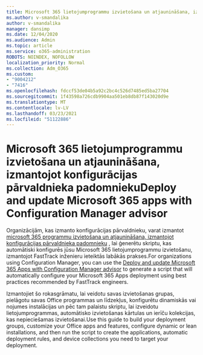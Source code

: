 ```yaml
---
title: Microsoft 365 lietojumprogrammu izvietošana un atjaunināšana, izmantojot konfigurācijas pārvaldnieka padomnieku
ms.author: v-smandalika
author: v-smandalika
manager: dansimp
ms.date: 12/04/2020
ms.audience: Admin
ms.topic: article
ms.service: o365-administration
ROBOTS: NOINDEX, NOFOLLOW
localization_priority: Normal
ms.collection: Adm_O365
ms.custom:
- "9004212"
- "7416"
ms.openlocfilehash: fdccf53de04b5a92c2bc4c526d7485ed5ba27704
ms.sourcegitcommit: 1f43598a726cdb9904aa501eb8db87f143020d9e
ms.translationtype: MT
ms.contentlocale: lv-LV
ms.lasthandoff: 03/23/2021
ms.locfileid: "51122886"
---
```

# <a name="deploy-and-update-microsoft-365-apps-with-configuration-manager-advisor"></a><span data-ttu-id="ed807-102">Microsoft 365 lietojumprogrammu izvietošana un atjaunināšana, izmantojot konfigurācijas pārvaldnieka padomnieku</span><span class="sxs-lookup"><span data-stu-id="ed807-102">Deploy and update Microsoft 365 apps with Configuration Manager advisor</span></span>

<span data-ttu-id="ed807-103">Organizācijām, kas izmanto konfigurācijas pārvaldnieku, varat izmantot [microsoft 365 programmu izvietošana un atjaunināšana, izmantojot konfigurācijas pārvaldnieka padomnieku](https://go.microsoft.com/fwlink/?linkid=2146549) , lai ģenerētu skriptu, kas automātiski konfigurēs jūsu Microsoft 365 lietojumprogrammu izvietošanu, izmantojot FastTrack inženieru ieteiktās labākās prakses.</span><span class="sxs-lookup"><span data-stu-id="ed807-103">For organizations using Configuration Manager, you can use the [Deploy and update Microsoft 365 Apps with Configuration Manager advisor](https://go.microsoft.com/fwlink/?linkid=2146549) to generate a script that will automatically configure your Microsoft 365 Apps deployment using best practices recommended by FastTrack engineers.</span></span>

<span data-ttu-id="ed807-104">Izmantojiet šo rokasgrāmatu, lai veidotu savas izvietošanas grupas, pielāgotu savas Office programmas un līdzekļus, konfigurētu dinamiskās vai nojumes instalācijas un pēc tam palaistu skriptu, lai izveidotu lietojumprogrammas, automātisko izvietošanas kārtulas un ierīču kolekcijas, kas nepieciešamas izvietošanai.</span><span class="sxs-lookup"><span data-stu-id="ed807-104">Use this guide to build your deployment groups, customize your Office apps and features, configure dynamic or lean installations, and then run the script to create the applications, automatic deployment rules, and device collections you need to target your deployment.</span></span>
